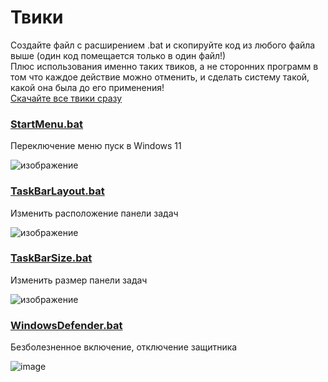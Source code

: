 # Твики
Создайте файл с расширением .bat и скопируйте код из любого файла выше (один код помещается только в один файл!)
<br>
Плюс использования именно таких твиков, а не сторонних программ в том что каждое действие можно отменить, и сделать систему такой, какой она была до его применения!
<br>
[Скачайте все твики сразу](https://github.com/windows11help/windows11/archive/refs/heads/main.zip)

### [StartMenu.bat](https://github.com/windows11help/windows11/blob/main/%D0%A2%D0%B2%D0%B8%D0%BA%D0%B8/StartMenu.bat)
Переключение меню пуск в Windows 11

![изображение](https://user-images.githubusercontent.com/86190960/122673656-23e1ac00-d1da-11eb-9de7-69c8d0c04172.png)

### [TaskBarLayout.bat](https://github.com/windows11help/windows11/blob/main/%D0%A2%D0%B2%D0%B8%D0%BA%D0%B8/TaskBarLayout.bat)
Изменить расположение панели задач

![изображение](https://user-images.githubusercontent.com/86190960/122673873-4a541700-d1db-11eb-86d2-6c54b22b5860.png)

### [TaskBarSize.bat](https://github.com/windows11help/windows11/blob/main/%D0%A2%D0%B2%D0%B8%D0%BA%D0%B8/TaskBarSize.bat)
Изменить размер панели задач

![изображение](https://user-images.githubusercontent.com/86190960/122673593-bfbee800-d1d9-11eb-8af7-aece6bea23d7.png)

### [WindowsDefender.bat](https://github.com/windows11help/windows11/blob/main/%D1%82%D0%B2%D0%B8%D0%BA%D0%B8/WindowsDefender.bat)
Безболезненное включение, отключение защитника

![image](https://user-images.githubusercontent.com/86190960/122683797-4b506d00-d20a-11eb-9a8d-203da16672a5.png)
